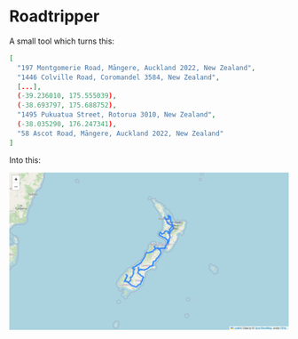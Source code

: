 # Roadtripper

A small tool which turns this:

```json
[
  "197 Montgomerie Road, Māngere, Auckland 2022, New Zealand",
  "1446 Colville Road, Coromandel 3584, New Zealand",
  [...],
  (-39.236010, 175.555039),
  (-38.693797, 175.688752),
  "1495 Pukuatua Street, Rotorua 3010, New Zealand",
  (-38.035290, 176.247341),
  "58 Ascot Road, Māngere, Auckland 2022, New Zealand"
]
```

Into this:

![New Zealand Road Trip](res/nz.png)
